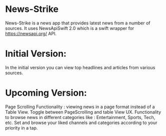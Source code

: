 # News-Strike
News-Strike is a news app that provides latest news from a number of sources.
It uses NewsApiSwift 2.0 which is a swift wrapper for https://newsapi.org/ API.

# Initial Version:
In the initial version you can view top headlines and articles from various sources.

# Upcoming Version:
Page Scrolling Functionality : viewing news in a page format instead of a Table View.
Toggle between PageScrolling and table View UX.
Functionality to browse news in different categories like : Entertainment, Sports, Tech, etc.
Set and browse your liked channels and categories according to your priority in a tap.

